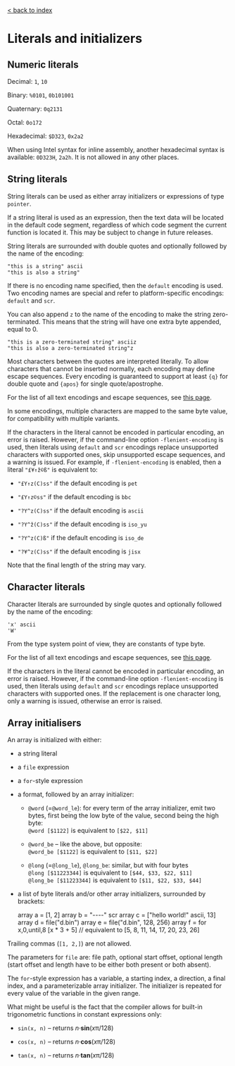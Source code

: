 [< back to index](../index.md)

# Literals and initializers

## Numeric literals

Decimal: `1`, `10`

Binary: `%0101`, `0b101001`

Quaternary: `0q2131`

Octal: `0o172`

Hexadecimal: `$D323`, `0x2a2`

When using Intel syntax for inline assembly, another hexadecimal syntax is available: `0D323H`, `2a2h`.
It is not allowed in any other places.

## String literals

String literals can be used as either array initializers or expressions of type `pointer`.

If a string literal is used as an expression, then the text data will be located in the default code segment,
regardless of which code segment the current function is located it. This may be subject to change in future releases.

String literals are surrounded with double quotes and optionally followed by the name of the encoding:

    "this is a string" ascii
    "this is also a string"

If there is no encoding name specified, then the `default` encoding is used. 
Two encoding names are special and refer to platform-specific encodings:
`default` and `scr`.

You can also append `z` to the name of the encoding to make the string zero-terminated.
This means that the string will have one extra byte appended, equal to 0.

    "this is a zero-terminated string" asciiz
    "this is also a zero-terminated string"z

Most characters between the quotes are interpreted literally.
To allow characters that cannot be inserted normally,
each encoding may define escape sequences.
Every encoding is guaranteed to support at least 
`{q}` for double quote 
and `{apos}` for single quote/apostrophe.

For the list of all text encodings and escape sequences, see [this page](./text.md).

In some encodings, multiple characters are mapped to the same byte value,
for compatibility with multiple variants.

If the characters in the literal cannot be encoded in particular encoding, an error is raised.
However, if the command-line option `-flenient-encoding` is used,
then literals using `default` and `scr` encodings replace unsupported characters with supported ones, 
skip unsupported escape sequences, and a warning is issued.
For example, if `-flenient-encoding` is enabled, then a literal `"£¥↑ž©ß"` is equivalent to:

* `"£Y↑z(C)ss"` if the default encoding is `pet`

* `"£Y↑z©ss"` if the default encoding is `bbc`

* `"?Y^z(C)ss"` if the default encoding is `ascii`

* `"?Y^ž(C)ss"` if the default encoding is `iso_yu`

* `"?Y^z(C)ß"` if the default encoding is `iso_de`

* `"?¥^z(C)ss"` if the default encoding is `jisx`

Note that the final length of the string may vary.

## Character literals

Character literals are surrounded by single quotes and optionally followed by the name of the encoding: 

    'x' ascii
    'W'

From the type system point of view, they are constants of type byte.

For the list of all text encodings and escape sequences, see [this page](./text.md).

If the characters in the literal cannot be encoded in particular encoding, an error is raised.
However, if the command-line option `-flenient-encoding` is used,
then literals using `default` and `scr` encodings replace unsupported characters with supported ones.
If the replacement is one character long, only a warning is issued, otherwise an error is raised.

## Array initialisers 

An array is initialized with either:

* a string literal

* a `file` expression

* a `for`-style expression

* a format, followed by an array initializer:

   *   `@word` (=`@word_le`): for every term of the array initializer, emit two bytes, first being the low byte of the value, second being the high byte:      
       `@word [$1122]` is equivalent to `[$22, $11]`
   
   *   `@word_be` – like the above, but opposite:  
       `@word_be [$1122]` is equivalent to `[$11, $22]`
       
   *   `@long` (=`@long_le`), `@long_be`: similar, but with four bytes      
       `@long [$11223344]` is equivalent to `[$44, $33, $22, $11]`  
       `@long_be [$11223344]` is equivalent to `[$11, $22, $33, $44]`
   

* a list of byte literals and/or other array initializers, surrounded by brackets:


    array a = [1, 2]
    array b = "----" scr
    array c = ["hello world!" ascii, 13]
    array d = file("d.bin")
    array e = file("d.bin", 128, 256)
    array f = for x,0,until,8 [x * 3 + 5]  // equivalent to [5, 8, 11, 14, 17, 20, 23, 26]

Trailing commas (`[1, 2,]`) are not allowed.

The parameters for `file` are: file path, optional start offset, optional length
(start offset and length have to be either both present or both absent).

The `for`-style expression has a variable, a starting index, a direction, a final index, 
and a parameterizable array initializer.
The initializer is repeated for every value of the variable in the given range.

What might be useful is the fact that the compiler allows for built-in trigonometric functions
in constant expressions only:

* `sin(x, n)` – returns _n_·**sin**(*x*π/128)

* `cos(x, n)` – returns _n_·**cos**(*x*π/128)

* `tan(x, n)` – returns _n_·**tan**(*x*π/128)

